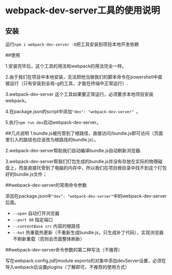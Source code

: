 # webpack-dev-server工具的使用说明

## 安装

运行`npm i webpack-dev-server -D`把工具安装到项目本地开发依赖

##使用

1.安装完毕后，这个工具的用法和webpack的用法完全一样。

2.由于我们在项目中本地安装，无法把他当做我们的脚本命令在powershell中直接运行（只有安装到全局-g的工具，才能在终端中正常运行）.

3.webpack-dev-server 这个工具如果要正常运行，必须要求本地项目安装webpack。

4.在package.json的script中添加`"dev": "webpack-dev-server" `。

5.执行`npm run dev`启动webpack-dev-server。

##几点说明
1.bundle.js被托管到了根路径，直接访问/bundle.js即可访问（页面里引入的路径也应该改为根路径的bundle.js）。

2.webpack-dev-server帮助我们自动编译bundle.js自动刷新浏览器.

3.webpack-dev-server帮我们打包生成的bundle.js并没有存放在实际的物理磁盘上，而是直接托管到了电脑的内存中，所以我们在项目根目录中找不到这个打包好的bundle.js文件；

##webpack-dev-server的常用命令参数

添加在package.json中`"dev": "webpack-dev-server"`中的webpack-dev-server 后面。

- `--open` 自动打开浏览器
- `--port 80` 指定端口
- `--contentBase src` 内容的根路径
- `--hot` 热重载热更新（不重新生成bundle.js，只生成补丁代码），实现浏览器不刷新重载（否则会页面整体刷新）

##webpack-dev-server命令参数的第二种写法（不推荐）

写在webpack.config.js的module.exports的对象中添加devServer设置，必须在导入webpack后设置plugins（了解即可，不推荐的使用方式）